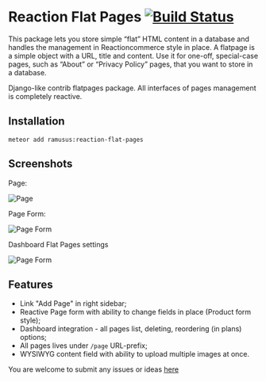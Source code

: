 Reaction Flat Pages [![Build Status](https://travis-ci.org/ramusus/reaction-flat-pages.png?branch=master)](https://travis-ci.org/ramusus/reaction-flat-pages)
===================

This package lets you store simple “flat” HTML content in a database and handles the management in Reactioncommerce
style in place. A flatpage is a simple object with a URL, title and content. Use it for one-off, special-case pages,
such as “About” or “Privacy Policy” pages, that you want to store in a database.

Django-like contrib flatpages package. All interfaces of pages management is completely reactive.

Installation
------------

    meteor add ramusus:reaction-flat-pages

Screenshots
-----------

Page:

![Page](https://s3.amazonaws.com/f.cl.ly/items/1L000k2E3L2m0U2T2W30/Image%202016-01-25%20at%205.15.53%20PM.png?v=8bc0fc05)

Page Form:

![Page Form](https://s3.amazonaws.com/f.cl.ly/items/2s2q213o0L3V2G310n47/Image%202016-01-25%20at%205.17.37%20PM.png?v=fb84adbe)

Dashboard Flat Pages settings 

![Page Form](https://s3.amazonaws.com/f.cl.ly/items/0e3S292v2r250u3N422v/Image%202016-01-25%20at%205.14.39%20PM.png?v=c602fb89)

Features
--------

* Link "Add Page" in right sidebar;
* Reactive Page form with ability to change fields in place (Product form style);
* Dashboard integration - all pages list, deleting, reordering (in plans) options;
* All pages lives under `/page` URL-prefix;
* WYSIWYG content field with ability to upload multiple images at once.

You are welcome to submit any issues or ideas [here](https://github.com/ramusus/reaction-flat-pages/issues/)

